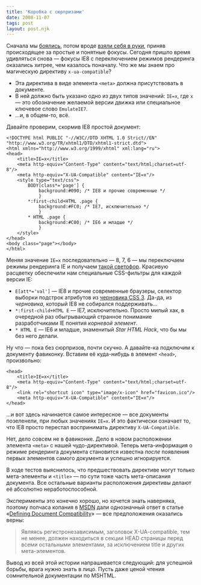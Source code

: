 ```yaml
---
title: 'Коробка с cюрпризами'
date: 2008-11-07
tags: post
layout: post.njk
---
```


Сначала мы [боялись](/blog/im-not-coward-but-hell/), потом вроде [взяли себя в руки](/blog/ie-street-magic/), приняв происходящее за простые и понятные фокусы. Сегодня пришло время удивляться снова — фокусы IE8 с переключением режимов рендеринга оказались хитрее, чем казалось поначалу. Что же мы знаем про магическую директиву `x-ua-compatible`?

- Эта директива в виде элемента `<meta>` должна присутствовать в документе.
- В ней должно быть указано одно из двух типов значений: `IE=x`, где `x` — это обозначение желаемой версии движка или специальное ключевое слово `EmulateIE7`.
- …и, в общем-то, всё.

Давайте проверим, скормив IE8 простой документ:

    <!DOCTYPE html PUBLIC "-//W3C//DTD XHTML 1.0 Strict//EN"
    "http://www.w3.org/TR/xhtml1/DTD/xhtml1-strict.dtd">
    <html xmlns="http://www.w3.org/1999/xhtml" xml:lang="ru">
    <head>
        <title>IE=x</title>
        <meta http-equiv="Content-Type" content="text/html;charset=utf-8"/>
        <meta http-equiv="X-UA-Compatible" content="IE=x"/>
        <style type="text/css">
            BODY[class*='page'] {
                background:#090; /* IE8 и прочие современные */
                }
            *:first-child+HTML .page {
                background:#FC0; /* IE7, исключительно */
                }
            * HTML .page {
                background:#C00; /* IE6 и младше */
                }
        </style>
    </head>
    <body class="page"></body>
    </html>

Меняя значение `IE=x` последовательно — 8, 7, 6 — мы переключаем режимы рендеринга IE и получаем [такой светофор](images/traffic-lights.png). Красивую расцветку обеспечили нам специальные CSS-фильтры для каждой версии IE:

- `E[att*='val']` — IE8 и прочие современные браузеры, селектор выборки подстрок атрибутов из [черновика CSS 3](http://www.w3.org/TR/css3-selectors/#attribute-substrings). Да-да, из _черновика_, который IE8 не собирался поддерживать…
- `*:first-child+HTML E` — IE7, исключительно. Просто милый хак, в очередной раз обыгрывающий странное понимание разработчиками IE понятия _корневой элемент_.
- `* HTML E` — IE6 и младше, знаменитый _Star HTML Hack_, что бы мы без него делали.

Ну что — пока без сюрпризов, почти скучно. А давайте-ка подключим к документу фавиконку. Вставим её куда-нибудь в элемент `<head>`, произвольно:

    <head>
        <title>IE=x</title>
        <meta http-equiv="Content-Type" content="text/html;charset=utf-8"/>
        <link rel="shortcut icon" type="image/x-icon" href="favicon.ico"/>
        <meta http-equiv="X-UA-Compatible" content="IE=x"/>
    </head>

…и вот здесь начинается самое интересное — все документы позеленели, при любых значениях `IE=x`. И это фактически означает то, что IE8 просто перестал воспринимать директиву `X-UA-Compatible`.

Нет, дело совсем не в фавиконке. Дело в новом расположении элемента `<meta>` с нашей чудо-директивой. Теперь мета-информация о режиме рендеринга документа становится известна _после_ появления первых элементов самого документа и успешно игнорируется.

В ходе тестов выяснилось, что предшествовать директиве могут только мета-элементы и `<title>` — по сути тоже часть мета-описания документа. Все остальные варианты расположения директивы делают её абсолютно неработоспособной.

Эксперименты это конечно хорошо, но хочется знать наверняка, поэтому полчаса копания в [MSDN](http://msdn.microsoft.com/) дали однозначный ответ в статье «[Defining Document Compatibility](http://msdn.microsoft.com/en-us/magazine/cc288325(VS.85).aspx)» — все предположения оказались верны:

> Являясь регистронезависимым, заголовок X-UA-compatible, тем не менее, должен находиться в секции HEAD страницы перед всеми остальными элементами, за исключением title и других мета-элементов.

Вывод из всей этой истории напрашивается следующий: для успешной борьбы, врага нужно знать в лицо. Пусть даже ценой чтения сомнительной документации по MSHTML.
